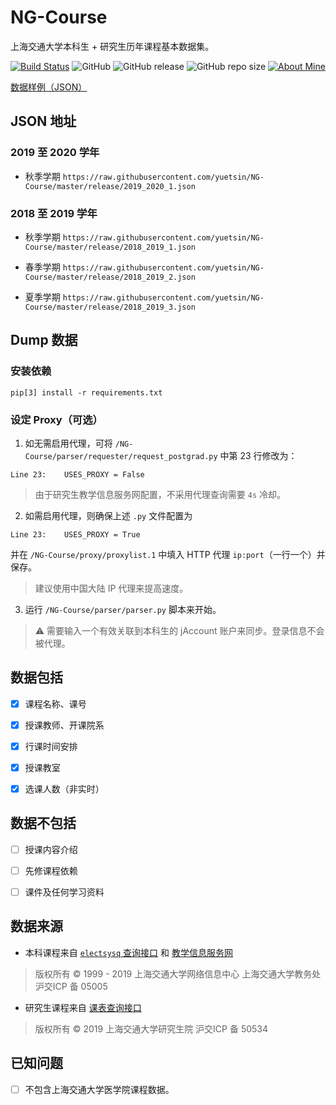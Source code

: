 # NG-Course

上海交通大学本科生 + 研究生历年课程基本数据集。

[![Build Status](https://travis-ci.org/yuetsin/NG-Course.svg?branch=master)](https://travis-ci.org/yuetsin/NG-Course)
![GitHub](https://img.shields.io/github/license/yuetsin/NG-Course.svg?style=flat-square)
![GitHub release](https://img.shields.io/github/release/yuetsin/NG-Course.svg?style=flat-square)
![GitHub repo size](https://img.shields.io/github/repo-size/yuetsin/NG-Course.svg?style=flat-square)
[![About Mine](https://img.shields.io/badge/see-mine-inactive.svg?style=flat-square)](https://github.com/yuetsin/curricula)

[数据样例（JSON）](https://github.com/yuetsin/NG-Course/blob/master/struct/structure.jsonnet)

## JSON 地址

### 2019 至 2020 学年

* 秋季学期 `https://raw.githubusercontent.com/yuetsin/NG-Course/master/release/2019_2020_1.json`


### 2018 至 2019 学年

* 秋季学期 `https://raw.githubusercontent.com/yuetsin/NG-Course/master/release/2018_2019_1.json`

* 春季学期 `https://raw.githubusercontent.com/yuetsin/NG-Course/master/release/2018_2019_2.json`

* 夏季学期 `https://raw.githubusercontent.com/yuetsin/NG-Course/master/release/2018_2019_3.json`

## Dump 数据

### 安装依赖

``` shell
pip[3] install -r requirements.txt
```
### 设定 Proxy（可选）

1. 如无需启用代理，可将 `/NG-Course/parser/requester/request_postgrad.py` 中第 23 行修改为：
``` python3
Line 23:    USES_PROXY = False
```
> 由于研究生教学信息服务网配置，不采用代理查询需要 `4s` 冷却。

2. 如需启用代理，则确保上述 `.py` 文件配置为
``` python3
Line 23:    USES_PROXY = True
```
并在 `/NG-Course/proxy/proxylist.1` 中填入 HTTP 代理 `ip:port`（一行一个）并保存。

> 建议使用中国大陆 IP 代理来提高速度。

3. 运行 `/NG-Course/parser/parser.py` 脚本来开始。
> ⚠️ 需要输入一个有效关联到本科生的 jAccount 账户来同步。登录信息不会被代理。

## 数据包括

- [x] 课程名称、课号

- [x] 授课教师、开课院系

- [x] 行课时间安排

- [x] 授课教室

- [x] 选课人数（非实时）

## 数据**不**包括

- [ ] 授课内容介绍

- [ ] 先修课程依赖

- [ ] 课件及任何学习资料

## 数据来源

* 本科课程来自 [`electsysq` 查询接口](http://electsysq.sjtu.edu.cn/ReportServer/Pages/ReportViewer.aspx?%2fExamArrange%2fLessonArrangeForOthers&rs:Command=Render) 和 [教学信息服务网](http://i.sjtu.edu.cn/)

> 版权所有 © 1999 - 2019 上海交通大学网络信息中心 上海交通大学教务处 沪交ICP 备 05005

* 研究生课程来自 [课表查询接口](http://www.yjs.sjtu.edu.cn:81/epstar/web/outer/KKBJ_CX/kkbj.jsp)

> 版权所有 © 2019 上海交通大学研究生院 沪交ICP 备 50534

## 已知问题

- [ ] 不包含上海交通大学医学院课程数据。


